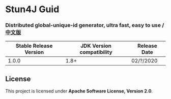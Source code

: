 # Stun4J Guid
### Distributed global-unique-id generator, ultra fast, easy to use / [中文版](README_zh_CN.md) 


| Stable Release Version | JDK Version compatibility | Release Date |
| ------------- | ------------- | ------------|
| 1.0.0  | 1.8+ | 02/?/2020 |


## License

This project is licensed under **Apache Software License, Version 2.0**.
